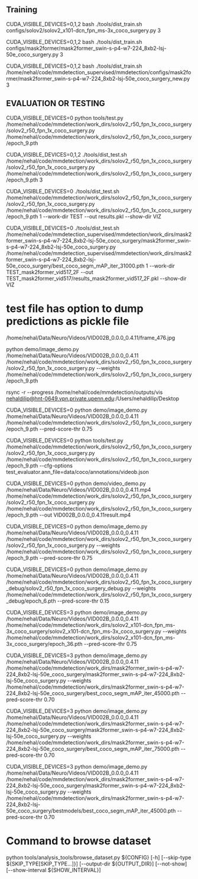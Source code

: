 ## Training 
CUDA_VISIBLE_DEVICES=0,1,2 bash ./tools/dist_train.sh configs/solov2/solov2_x101-dcn_fpn_ms-3x_coco_surgery.py 3

CUDA_VISIBLE_DEVICES=0,1,2 bash ./tools/dist_train.sh configs/mask2former/mask2former_swin-s-p4-w7-224_8xb2-lsj-50e_coco_surgery.py 3

CUDA_VISIBLE_DEVICES=0,1,2 bash ./tools/dist_train.sh /home/nehal/code/mmdetection_supervised/mmdetection/configs/mask2former/mask2former_swin-s-p4-w7-224_8xb2-lsj-50e_coco_surgery_new.py 3

## EVALUATION OR TESTING 

CUDA_VISIBLE_DEVICES=0  python tools/test.py /home/nehal/code/mmdetection/work_dirs/solov2_r50_fpn_1x_coco_surgery/solov2_r50_fpn_1x_coco_surgery.py /home/nehal/code/mmdetection/work_dirs/solov2_r50_fpn_1x_coco_surgery/epoch_9.pth

CUDA_VISIBLE_DEVICES=0,1,2 ./tools/dist_test.sh /home/nehal/code/mmdetection/work_dirs/solov2_r50_fpn_1x_coco_surgery/solov2_r50_fpn_1x_coco_surgery.py /home/nehal/code/mmdetection/work_dirs/solov2_r50_fpn_1x_coco_surgery/epoch_9.pth 3

CUDA_VISIBLE_DEVICES=0 ./tools/dist_test.sh /home/nehal/code/mmdetection/work_dirs/solov2_r50_fpn_1x_coco_surgery/solov2_r50_fpn_1x_coco_surgery.py /home/nehal/code/mmdetection/work_dirs/solov2_r50_fpn_1x_coco_surgery/epoch_9.pth 1 --work-dir TEST --out results.pkl --show-dir VIZ


CUDA_VISIBLE_DEVICES=0 ./tools/dist_test.sh /home/nehal/code/mmdetection_supervised/mmdetection/work_dirs/mask2former_swin-s-p4-w7-224_8xb2-lsj-50e_coco_surgery/mask2former_swin-s-p4-w7-224_8xb2-lsj-50e_coco_surgery.py /home/nehal/code/mmdetection_supervised/mmdetection/work_dirs/mask2former_swin-s-p4-w7-224_8xb2-lsj-50e_coco_surgery/best_coco_segm_mAP_iter_31000.pth 1 --work-dir TEST_mask2former_vid517_2F --out TEST_mask2former_vid517/results_mask2former_vid517_2F.pkl --show-dir VIZ

# test file has option to dump predictions as pickle file 

/home/nehal/Data/Neuro/Videos/VID002B_0.0.0_0.4.11/frame_476.jpg

python demo/image_demo.py /home/nehal/Data/Neuro/Videos/VID002B_0.0.0_0.4.11 /home/nehal/code/mmdetection/work_dirs/solov2_r50_fpn_1x_coco_surgery/solov2_r50_fpn_1x_coco_surgery.py --weights /home/nehal/code/mmdetection/work_dirs/solov2_r50_fpn_1x_coco_surgery/epoch_9.pth 

rsync -r --progress /home/nehal/code/mmdetection/outputs/vis nehaldilip@hnt-0649.vpn.private.upenn.edu:/Users/nehaldilip/Desktop


CUDA_VISIBLE_DEVICES=0 python demo/image_demo.py /home/nehal/Data/Neuro/Videos/VID002B_0.0.0_0.4.11 /home/nehal/code/mmdetection/work_dirs/solov2_r50_fpn_1x_coco_surgery/epoch_9.pth --pred-score-thr 0.75

CUDA_VISIBLE_DEVICES=0  python tools/test.py /home/nehal/code/mmdetection/work_dirs/solov2_r50_fpn_1x_coco_surgery/solov2_r50_fpn_1x_coco_surgery.py /home/nehal/code/mmdetection/work_dirs/solov2_r50_fpn_1x_coco_surgery/epoch_9.pth --cfg-options test_evaluator.ann_file=data/coco/annotations/videob.json

CUDA_VISIBLE_DEVICES=0 python demo/video_demo.py /home/nehal/Data/Neuro/Videos/VID002B_0.0.0_0.4.11.mp4  /home/nehal/code/mmdetection/work_dirs/solov2_r50_fpn_1x_coco_surgery/solov2_r50_fpn_1x_coco_surgery.py /home/nehal/code/mmdetection/work_dirs/solov2_r50_fpn_1x_coco_surgery/epoch_9.pth --out VID002B_0.0.0_0.4.11result.mp4

 
 CUDA_VISIBLE_DEVICES=0 python demo/image_demo.py /home/nehal/Data/Neuro/Videos/VID002B_0.0.0_0.4.11 /home/nehal/code/mmdetection/work_dirs/solov2_r50_fpn_1x_coco_surgery/solov2_r50_fpn_1x_coco_surgery.py --weights /home/nehal/code/mmdetection/work_dirs/solov2_r50_fpn_1x_coco_surgery/epoch_9.pth --pred-score-thr 0.75

CUDA_VISIBLE_DEVICES=0 python demo/image_demo.py /home/nehal/Data/Neuro/Videos/VID002B_0.0.0_0.4.11 /home/nehal/code/mmdetection/work_dirs/solov2_r50_fpn_1x_coco_surgery_debug/solov2_r50_fpn_1x_coco_surgery_debug.py --weights /home/nehal/code/mmdetection/work_dirs/solov2_r50_fpn_1x_coco_surgery_debug/epoch_6.pth --pred-score-thr 0.15

 CUDA_VISIBLE_DEVICES=3 python demo/image_demo.py /home/nehal/Data/Neuro/Videos/VID002B_0.0.0_0.4.11 /home/nehal/code/mmdetection/work_dirs/solov2_x101-dcn_fpn_ms-3x_coco_surgery/solov2_x101-dcn_fpn_ms-3x_coco_surgery.py --weights /home/nehal/code/mmdetection/work_dirs/solov2_x101-dcn_fpn_ms-3x_coco_surgery/epoch_36.pth --pred-score-thr 0.75
 

 CUDA_VISIBLE_DEVICES=3 python demo/image_demo.py /home/nehal/Data/Neuro/Videos/VID002B_0.0.0_0.4.11 /home/nehal/code/mmdetection/work_dirs/mask2former_swin-s-p4-w7-224_8xb2-lsj-50e_coco_surgery/mask2former_swin-s-p4-w7-224_8xb2-lsj-50e_coco_surgery.py --weights /home/nehal/code/mmdetection/work_dirs/mask2former_swin-s-p4-w7-224_8xb2-lsj-50e_coco_surgery/best_coco_segm_mAP_iter_45000.pth --pred-score-thr 0.70
 

  CUDA_VISIBLE_DEVICES=3 python demo/image_demo.py /home/nehal/Data/Neuro/Videos/VID002B_0.0.0_0.4.11 /home/nehal/code/mmdetection/work_dirs/mask2former_swin-s-p4-w7-224_8xb2-lsj-50e_coco_surgery/mask2former_swin-s-p4-w7-224_8xb2-lsj-50e_coco_surgery.py --weights /home/nehal/code/mmdetection/work_dirs/mask2former_swin-s-p4-w7-224_8xb2-lsj-50e_coco_surgery/best_coco_segm_mAP_iter_75000.pth --pred-score-thr 0.70
 

  CUDA_VISIBLE_DEVICES=3 python demo/image_demo.py /home/nehal/Data/Neuro/Videos/VID002B_0.0.0_0.4.11 /home/nehal/code/mmdetection/work_dirs/mask2former_swin-s-p4-w7-224_8xb2-lsj-50e_coco_surgery/mask2former_swin-s-p4-w7-224_8xb2-lsj-50e_coco_surgery.py --weights /home/nehal/code/mmdetection/work_dirs/mask2former_swin-s-p4-w7-224_8xb2-lsj-50e_coco_surgery/bestmodels/best_coco_segm_mAP_iter_45000.pth --pred-score-thr 0.70
 


# Command to browse dataset 
python tools/analysis_tools/browse_dataset.py ${CONFIG} [-h] [--skip-type ${SKIP_TYPE[SKIP_TYPE...]}] [--output-dir ${OUTPUT_DIR}] [--not-show] [--show-interval ${SHOW_INTERVAL}]